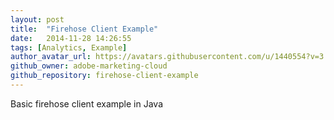 ```yaml
---
layout: post
title:  "Firehose Client Example"
date:   2014-11-28 14:26:55
tags: [Analytics, Example]
author_avatar_url: https://avatars.githubusercontent.com/u/1440554?v=3
github_owner: adobe-marketing-cloud
github_repository: firehose-client-example
---
```


Basic firehose client example in Java